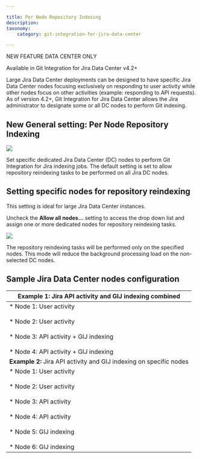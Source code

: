 ```yaml
---

title: Per Node Repository Indexing
description:
taxonomy:
    category: git-integration-for-jira-data-center

---
```

NEW FEATURE DATA CENTER ONLY

Available in Git Integration for Jira Data Center v4.2+

Large Jira Data Center deployments can be designed to have specific Jira Data Center nodes focusing exclusively on responding to user activity while other nodes focus on other activities (example: responding to API requests). As of version 4.2+, Git Integration for Jira Data Center allows the Jira administrator to designate some or all DC nodes to perform Git indexing.

## New General setting: Per Node Repository Indexing

![](https://bigbrassband.atlassian.net/wiki/download/thumbnails/2095775749/gitdc-gencfg-indexing-allow-all-nodes.png?version=1&modificationDate=1648123707980&cacheVersion=1&api=v2&width=680&height=107)

Set specific dedicated Jira Data Center (DC) nodes to perform Git Integration for Jira indexing jobs. The default setting is set to allow repository reindexing tasks to be performed on all Jira DC nodes.

## Setting specific nodes for repository reindexing

This setting is ideal for large Jira Data Center instances.

Uncheck the **Allow all nodes…** setting to access the drop down list and assign one or more dedicated nodes for repository reindexing tasks.

![](https://bigbrassband.atlassian.net/wiki/download/attachments/2095775749/gitdc-gencfg-indexing-allow-all-nodes-specific.png?version=1&modificationDate=1648124669581&cacheVersion=1&api=v2)

The repository reindexing tasks will be performed only on the specified nodes. This mode will reduce the background processing load on the non-selected DC nodes.

## Sample Jira Data Center nodes configuration

| **Example 1:** Jira API activity and GIJ indexing combined |
| --- |
| *   Node 1: User activity<br>    <br>*   Node 2: User activity<br>    <br>*   Node 3: API activity + GIJ indexing<br>    <br>*   Node 4: API activity + GIJ indexing |
| **Example 2:** Jira API activity and GIJ indexing on specific nodes |
| *   Node 1: User activity<br>    <br>*   Node 2: User activity<br>    <br>*   Node 3: API activity<br>    <br>*   Node 4: API activity<br>    <br>*   Node 5: GIJ indexing<br>    <br>*   Node 6: GIJ indexing |

